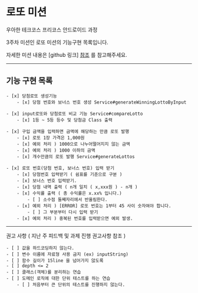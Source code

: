 # 로또 미션

우아한 테크코스 프리코스 안드로이드 과정

3주차 미션인 로또 미션의 기능구현 목록입니다.

자세한 미션 내용은 [github 링크] [참조] 를 참고해주세요.

[참조]: https://github.com/woowacourse-precourse/kotlin-lotto-6


****

## 기능 구현 목록

    - [x] 당첨로또 생성기능
        - [x] 당첨 번호와 보너스 번호 생성 Service#generateWinningLottoByInput

    - [x] input로또와 당첨로또 비교 기능 Service#compareLotto
        - [x] 1등 ~ 5등 등수 및 당첨금 Class 출력

    - [x] 구입 금액을 입력하면 금액에 해당하는 만큼 로또 발행
        - [x] 로또 1장 가격은 1,000원
        - [x] 예외 처리 ) 1000으로 나누어떨어지지 않는 금액
        - [x] 예외 처리 ) 1000 이하의 금액
        - [x] 개수만큼의 로또 발행 Service#generateLottos

    - [x] 로또 번호(당첨 번호, 보너스 번호) 입력 받기
        - [x] 당첨번호 입력받기 ( 쉼표를 기준으로 구분 )
        - [x] 보너스 번호 입력받기.
        - [x] 당첨 내역 출력 ( n개 일치 ( x,xxx원 ) - n개 )
        - [x] 수익률 출력 ( 총 수익률은 x.xx% 입니다.) 
            - [ ] 소수점 둘째자리에서 반올림한다. 
        - [x] 예외 처리 ) [ERROR] 로또 번호는 1부터 45 사이 숫자여야 합니다.
            - [ ] 그 부분부터 다시 입력 받기
        - [x] 예외 처리 ) 중복된 번호를 입력받으면 예외 발생.

****
권고 사항 ( 지난 주 피드백 및 과제 진행 권고사항 참조 )

    - [ ] 값을 하드코딩하지 않는다.
    - [ ] 변수 이름에 자료형 사용 금지 (ex) inputString)
    - [ ] 함수 길이가 15line 을 넘어가지 않도록
    - [ ] depth <= 2
    - [ ] 클래스(객체)를 분리하는 연습 
    - [ ] 도메인 로직에 대한 단위 테스트를 하는 연습
        - [ ] 처음부터 큰 단위의 테스트를 진행하지 않는다. 
